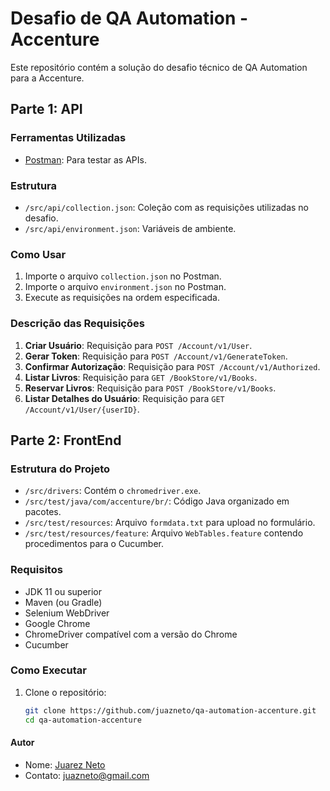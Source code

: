 # Desafio de QA Automation - Accenture #

Este repositório contém a solução do desafio técnico de QA Automation para a Accenture.

## Parte 1: API

### Ferramentas Utilizadas
- [Postman](https://www.postman.com/): Para testar as APIs.

### Estrutura
- `/src/api/collection.json`: Coleção com as requisições utilizadas no desafio.
- `/src/api/environment.json`: Variáveis de ambiente.

### Como Usar
1. Importe o arquivo `collection.json` no Postman.
2. Importe o arquivo `environment.json` no Postman.
3. Execute as requisições na ordem especificada.

### Descrição das Requisições
1. **Criar Usuário**: Requisição para `POST /Account/v1/User`.
2. **Gerar Token**: Requisição para `POST /Account/v1/GenerateToken`.
3. **Confirmar Autorização**: Requisição para `POST /Account/v1/Authorized`.
4. **Listar Livros**: Requisição para `GET /BookStore/v1/Books`.
5. **Reservar Livros**: Requisição para `POST /BookStore/v1/Books`.
6. **Listar Detalhes do Usuário**: Requisição para `GET /Account/v1/User/{userID}`.

## Parte 2: FrontEnd

### Estrutura do Projeto
- `/src/drivers`: Contém o `chromedriver.exe`.
- `/src/test/java/com/accenture/br/`: Código Java organizado em pacotes.
- `/src/test/resources`: Arquivo `formdata.txt` para upload no formulário.
- `/src/test/resources/feature`: Arquivo `WebTables.feature` contendo procedimentos para o Cucumber.

### Requisitos
- JDK 11 ou superior
- Maven (ou Gradle)
- Selenium WebDriver
- Google Chrome
- ChromeDriver compatível com a versão do Chrome
- Cucumber

### Como Executar
1. Clone o repositório:
   ```bash
   git clone https://github.com/juazneto/qa-automation-accenture.git
   cd qa-automation-accenture


#### Autor
- Nome: [Juarez Neto](https://www.linkedin.com/in/juazneto/)
- Contato: juazneto@gmail.com
